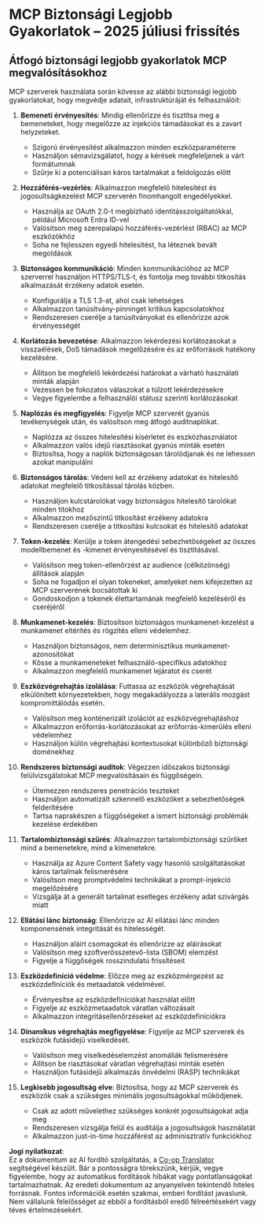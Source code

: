 <!--
CO_OP_TRANSLATOR_METADATA:
{
  "original_hash": "c3f4ea5732d64bf965e8aa2907759709",
  "translation_date": "2025-07-17T13:45:32+00:00",
  "source_file": "02-Security/mcp-security-best-practices-2025.md",
  "language_code": "hu"
}
-->
# MCP Biztonsági Legjobb Gyakorlatok – 2025 júliusi frissítés

## Átfogó biztonsági legjobb gyakorlatok MCP megvalósításokhoz

MCP szerverek használata során kövesse az alábbi biztonsági legjobb gyakorlatokat, hogy megvédje adatait, infrastruktúráját és felhasználóit:

1. **Bemeneti érvényesítés**: Mindig ellenőrizze és tisztítsa meg a bemeneteket, hogy megelőzze az injekciós támadásokat és a zavart helyzeteket.
   - Szigorú érvényesítést alkalmazzon minden eszközparaméterre
   - Használjon sémavizsgálatot, hogy a kérések megfeleljenek a várt formátumnak
   - Szűrje ki a potenciálisan káros tartalmakat a feldolgozás előtt

2. **Hozzáférés-vezérlés**: Alkalmazzon megfelelő hitelesítést és jogosultságkezelést MCP szerverén finomhangolt engedélyekkel.
   - Használja az OAuth 2.0-t megbízható identitásszolgáltatókkal, például Microsoft Entra ID-vel
   - Valósítson meg szerepalapú hozzáférés-vezérlést (RBAC) az MCP eszközökhöz
   - Soha ne fejlesszen egyedi hitelesítést, ha léteznek bevált megoldások

3. **Biztonságos kommunikáció**: Minden kommunikációhoz az MCP szerverrel használjon HTTPS/TLS-t, és fontolja meg további titkosítás alkalmazását érzékeny adatok esetén.
   - Konfigurálja a TLS 1.3-at, ahol csak lehetséges
   - Alkalmazzon tanúsítvány-pinninget kritikus kapcsolatokhoz
   - Rendszeresen cserélje a tanúsítványokat és ellenőrizze azok érvényességét

4. **Korlátozás bevezetése**: Alkalmazzon lekérdezési korlátozásokat a visszaélések, DoS támadások megelőzésére és az erőforrások hatékony kezelésére.
   - Állítson be megfelelő lekérdezési határokat a várható használati minták alapján
   - Vezessen be fokozatos válaszokat a túlzott lekérdezésekre
   - Vegye figyelembe a felhasználói státusz szerinti korlátozásokat

5. **Naplózás és megfigyelés**: Figyelje MCP szerverét gyanús tevékenységek után, és valósítson meg átfogó auditnaplókat.
   - Naplózza az összes hitelesítési kísérletet és eszközhasználatot
   - Alkalmazzon valós idejű riasztásokat gyanús minták esetén
   - Biztosítsa, hogy a naplók biztonságosan tárolódjanak és ne lehessen azokat manipulálni

6. **Biztonságos tárolás**: Védeni kell az érzékeny adatokat és hitelesítő adatokat megfelelő titkosítással tárolás közben.
   - Használjon kulcstárolókat vagy biztonságos hitelesítő tárolókat minden titokhoz
   - Alkalmazzon mezőszintű titkosítást érzékeny adatokra
   - Rendszeresen cserélje a titkosítási kulcsokat és hitelesítő adatokat

7. **Token-kezelés**: Kerülje a token átengedési sebezhetőségeket az összes modellbemenet és -kimenet érvényesítésével és tisztításával.
   - Valósítson meg token-ellenőrzést az audience (célközönség) állítások alapján
   - Soha ne fogadjon el olyan tokeneket, amelyeket nem kifejezetten az MCP szerverének bocsátottak ki
   - Gondoskodjon a tokenek élettartamának megfelelő kezeléséről és cseréjéről

8. **Munkamenet-kezelés**: Biztosítson biztonságos munkamenet-kezelést a munkamenet eltérítés és rögzítés elleni védelemhez.
   - Használjon biztonságos, nem determinisztikus munkamenet-azonosítókat
   - Kösse a munkameneteket felhasználó-specifikus adatokhoz
   - Alkalmazzon megfelelő munkamenet lejáratot és cserét

9. **Eszközvégrehajtás izolálása**: Futtassa az eszközök végrehajtását elkülönített környezetekben, hogy megakadályozza a laterális mozgást kompromittálódás esetén.
   - Valósítson meg konténerizált izolációt az eszközvégrehajtáshoz
   - Alkalmazzon erőforrás-korlátozásokat az erőforrás-kimerülés elleni védelemhez
   - Használjon külön végrehajtási kontextusokat különböző biztonsági doménekhez

10. **Rendszeres biztonsági auditok**: Végezzen időszakos biztonsági felülvizsgálatokat MCP megvalósításain és függőségein.
    - Ütemezzen rendszeres penetrációs teszteket
    - Használjon automatizált szkennelő eszközöket a sebezhetőségek felderítésére
    - Tartsa naprakészen a függőségeket a ismert biztonsági problémák kezelése érdekében

11. **Tartalombiztonsági szűrés**: Alkalmazzon tartalombiztonsági szűrőket mind a bemenetekre, mind a kimenetekre.
    - Használja az Azure Content Safety vagy hasonló szolgáltatásokat káros tartalmak felismerésére
    - Valósítson meg promptvédelmi technikákat a prompt-injekció megelőzésére
    - Vizsgálja át a generált tartalmat esetleges érzékeny adat szivárgás miatt

12. **Ellátási lánc biztonság**: Ellenőrizze az AI ellátási lánc minden komponensének integritását és hitelességét.
    - Használjon aláírt csomagokat és ellenőrizze az aláírásokat
    - Valósítson meg szoftverösszetevő-lista (SBOM) elemzést
    - Figyelje a függőségek rosszindulatú frissítéseit

13. **Eszközdefiníció védelme**: Előzze meg az eszközmérgezést az eszközdefiníciók és metaadatok védelmével.
    - Érvényesítse az eszközdefiníciókat használat előtt
    - Figyelje az eszközmetaadatok váratlan változásait
    - Alkalmazzon integritásellenőrzéseket az eszközdefiníciókra

14. **Dinamikus végrehajtás megfigyelése**: Figyelje az MCP szerverek és eszközök futásidejű viselkedését.
    - Valósítson meg viselkedéselemzést anomáliák felismerésére
    - Állítson be riasztásokat váratlan végrehajtási minták esetén
    - Használjon futásidejű alkalmazás önvédelmi (RASP) technikákat

15. **Legkisebb jogosultság elve**: Biztosítsa, hogy az MCP szerverek és eszközök csak a szükséges minimális jogosultságokkal működjenek.
    - Csak az adott művelethez szükséges konkrét jogosultságokat adja meg
    - Rendszeresen vizsgálja felül és auditálja a jogosultságok használatát
    - Alkalmazzon just-in-time hozzáférést az adminisztratív funkciókhoz

**Jogi nyilatkozat**:  
Ez a dokumentum az AI fordító szolgáltatás, a [Co-op Translator](https://github.com/Azure/co-op-translator) segítségével készült. Bár a pontosságra törekszünk, kérjük, vegye figyelembe, hogy az automatikus fordítások hibákat vagy pontatlanságokat tartalmazhatnak. Az eredeti dokumentum az anyanyelvén tekintendő hiteles forrásnak. Fontos információk esetén szakmai, emberi fordítást javaslunk. Nem vállalunk felelősséget az ebből a fordításból eredő félreértésekért vagy téves értelmezésekért.